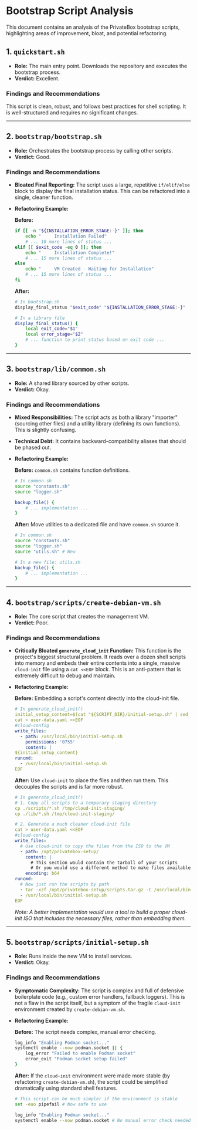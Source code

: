 # Bootstrap Script Analysis

This document contains an analysis of the PrivateBox bootstrap scripts, highlighting areas of improvement, bloat, and potential refactoring.

## 1. `quickstart.sh`

- **Role:** The main entry point. Downloads the repository and executes the bootstrap process.
- **Verdict:** Excellent.

### Findings and Recommendations

This script is clean, robust, and follows best practices for shell scripting. It is well-structured and requires no significant changes.

---

## 2. `bootstrap/bootstrap.sh`

- **Role:** Orchestrates the bootstrap process by calling other scripts.
- **Verdict:** Good.

### Findings and Recommendations

- **Bloated Final Reporting:** The script uses a large, repetitive `if/elif/else` block to display the final installation status. This can be refactored into a single, cleaner function.

- **Refactoring Example:**

  **Before:**
  ```bash
  if [[ -n "${INSTALLATION_ERROR_STAGE:-}" ]]; then
      echo "     Installation Failed"
      # ... 10 more lines of status ...
  elif [[ $exit_code -eq 0 ]]; then
      echo "     Installation Complete!"
      # ... 15 more lines of status ...
  else
      echo "     VM Created - Waiting for Installation"
      # ... 15 more lines of status ...
  fi
  ```

  **After:**
  ```bash
  # In bootstrap.sh
  display_final_status "$exit_code" "${INSTALLATION_ERROR_STAGE:-}"

  # In a library file
  display_final_status() {
      local exit_code="$1"
      local error_stage="$2"
      # ... function to print status based on exit code ...
  }
  ```

---

## 3. `bootstrap/lib/common.sh`

- **Role:** A shared library sourced by other scripts.
- **Verdict:** Okay.

### Findings and Recommendations

- **Mixed Responsibilities:** The script acts as both a library "importer" (sourcing other files) and a utility library (defining its own functions). This is slightly confusing.
- **Technical Debt:** It contains backward-compatibility aliases that should be phased out.

- **Refactoring Example:**

  **Before:** `common.sh` contains function definitions.
  ```bash
  # In common.sh
  source "constants.sh"
  source "logger.sh"

  backup_file() {
      # ... implementation ...
  }
  ```

  **After:** Move utilities to a dedicated file and have `common.sh` source it.
  ```bash
  # In common.sh
  source "constants.sh"
  source "logger.sh"
  source "utils.sh" # New

  # In a new file: utils.sh
  backup_file() {
      # ... implementation ...
  }
  ```

---

## 4. `bootstrap/scripts/create-debian-vm.sh`

- **Role:** The core script that creates the management VM.
- **Verdict:** Poor.

### Findings and Recommendations

- **Critically Bloated `generate_cloud_init` Function:** This function is the project's biggest structural problem. It reads over a dozen shell scripts into memory and embeds their entire contents into a single, massive `cloud-init` file using a `cat <<EOF` block. This is an anti-pattern that is extremely difficult to debug and maintain.

- **Refactoring Example:**

  **Before:** Embedding a script's content directly into the cloud-init file.
  ```yaml
  # In generate_cloud_init()
  initial_setup_content=$(cat "${SCRIPT_DIR}/initial-setup.sh" | sed 's/^/      /')
  cat > user-data.yaml <<EOF
  #cloud-config
  write_files:
    - path: /usr/local/bin/initial-setup.sh
      permissions: '0755'
      content: |
  ${initial_setup_content}
  runcmd:
    - /usr/local/bin/initial-setup.sh
  EOF
  ```

  **After:** Use `cloud-init` to place the files and then run them. This decouples the scripts and is far more robust.
  ```yaml
  # In generate_cloud_init()
  # 1. Copy all scripts to a temporary staging directory
  cp ./scripts/*.sh /tmp/cloud-init-staging/
  cp ./lib/*.sh /tmp/cloud-init-staging/

  # 2. Generate a much cleaner cloud-init file
  cat > user-data.yaml <<EOF
  #cloud-config
  write_files:
    # Use cloud-init to copy the files from the ISO to the VM
    - path: /opt/privatebox-setup/
      content: |
        # This section would contain the tarball of your scripts
        # Or you would use a different method to make files available
      encoding: b64
  runcmd:
    # Now just run the scripts by path
    - tar -xzf /opt/privatebox-setup/scripts.tar.gz -C /usr/local/bin
    - /usr/local/bin/initial-setup.sh
  EOF
  ```
  *Note: A better implementation would use a tool to build a proper cloud-init ISO that includes the necessary files, rather than embedding them.*

---

## 5. `bootstrap/scripts/initial-setup.sh`

- **Role:** Runs inside the new VM to install services.
- **Verdict:** Okay.

### Findings and Recommendations

- **Symptomatic Complexity:** The script is complex and full of defensive boilerplate code (e.g., custom error handlers, fallback loggers). This is not a flaw in the script itself, but a symptom of the fragile `cloud-init` environment created by `create-debian-vm.sh`.

- **Refactoring Example:**

  **Before:** The script needs complex, manual error checking.
  ```bash
  log_info "Enabling Podman socket..."
  systemctl enable --now podman.socket || {
      log_error "Failed to enable Podman socket"
      error_exit "Podman socket setup failed"
  }
  ```

  **After:** If the `cloud-init` environment were made more stable (by refactoring `create-debian-vm.sh`), the script could be simplified dramatically using standard shell features.
  ```bash
  # This script can be much simpler if the environment is stable
  set -euo pipefail # Now safe to use

  log_info "Enabling Podman socket..."
  systemctl enable --now podman.socket # No manual error check needed
  ```

